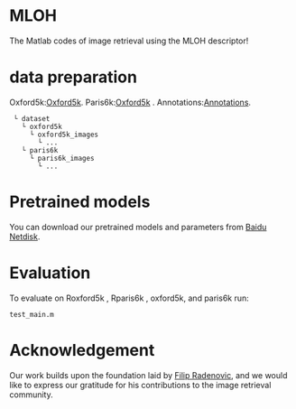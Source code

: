 # MLOH

The Matlab codes of image retrieval using the MLOH descriptor!

# data preparation

Oxford5k:[Oxford5k](http://www.robots.ox.ac.uk/~vgg/data/oxbuildings).
Paris6k:[Oxford5k](http://www.robots.ox.ac.uk/~vgg/data/parisbuildings) .
Annotations:[Annotations](http://cmp.felk.cvut.cz/revisitop/).
```
 └ dataset
   └ oxford5k
     └ oxford5k_images
       └ ...
   └ paris6k
     └ paris6k_images
       └ ...
```



# Pretrained models

You can download our pretrained models and parameters from [Baidu Netdisk](https://pan.baidu.com/s/1GsWLCJZSb5FMNVsPm8bY_A?pwd=7mkq).

# Evaluation

To evaluate on Roxford5k , Rparis6k , oxford5k, and paris6k run:
```
test_main.m
```

# Acknowledgement

Our work builds upon the foundation laid by [Filip Radenovic](https://github.com/filipradenovic/revisitop), and we would like to express our gratitude for his contributions to the image retrieval community.
